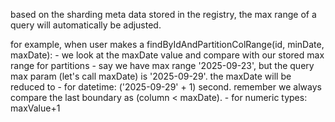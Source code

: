 based on the sharding meta data stored in the registry, the max range of a query will automatically be adjusted.

for example, when user makes a findByIdAndPartitionColRange(id, minDate, maxDate):
    - we look at the maxDate value and compare with our stored max range for partitions
    - say we have max range '2025-09-23', but the query max param (let's call maxDate) is '2025-09-29'.
    the maxDate will be reduced to
        - for datetime: ('2025-09-29' + 1) second. remember we always compare the last boundary as (column < maxDate).
        - for numeric types: maxValue+1

